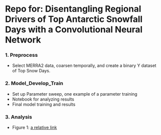 # Repo for: Disentangling Regional Drivers of Top Antarctic Snowfall Days with a Convolutional Neural Network

### 1. Preprocess
* Select MERRA2 data, coarsen temporally, and create a binary Y dataset of Top Snow Days.
### 2. Model_Develop_Train
* Set up Parameter sweep, one example of a parameter training
* Notebook for analyzing results
* Final model training and results
### 3. Analysis
* Figure 1: [a relative link](Model_results.ipynb)
